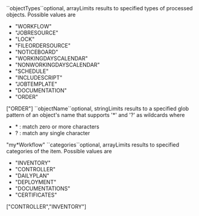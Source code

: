 <tr><td>``objectTypes``</td><td>optional, array</td><td>Limits results to specified types of processed objects. Possible values are 
<ul><li>"WORKFLOW"</li>
    <li>"JOBRESOURCE"</li>
    <li>"LOCK"</li>
    <li>"FILEORDERSOURCE"</li>
    <li>"NOTICEBOARD"</li>
    <li>"WORKINGDAYSCALENDAR"</li>
    <li>"NONWORKINGDAYSCALENDAR"</li>
    <li>"SCHEDULE"</li>
    <li>"INCLUDESCRIPT"</li>
    <li>"JOBTEMPLATE"</li>
    <li>"DOCUMENTATION"</li>
    <li>"ORDER"</li>
</ul>
</td><td>["ORDER"]</td><td></td></tr>
<tr><td>``objectName``</td><td>optional, string</td><td>Limits results to a specified glob pattern of an object's name 
that supports '&#42;' and '?' as wildcards where
<ul>
  <li> &#42; : match zero or more characters</li>
  <li> ? : match any single character</li>
</ul></td><td>"my*Workflow"</td><td></td></tr>
<tr><td>``categories``</td><td>optional, array</td><td>Limits results to specified categories of the item. Possible values are 
<ul><li>"INVENTORY"</li>
    <li>"CONTROLLER"</li>
    <li>"DAILYPLAN"</li>
    <li>"DEPLOYMENT"</li>
    <li>"DOCUMENTATIONS"</li>
    <li>"CERTIFICATES"</li>
</ul>
</td><td>["CONTROLLER","INVENTORY"]</td><td></td></tr>
